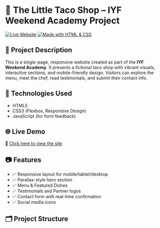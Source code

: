 # 🌮 The Little Taco Shop – IYF Weekend Academy Project

[![Live Website](https://img.shields.io/badge/Live-Demo-green?style=flat-square&logo=github)](https://otienoeugine.github.io/the-little-taco-shop/)
[![Made with HTML & CSS](https://img.shields.io/badge/Built%20With-HTML%20%26%20CSS-blueviolet?style=flat-square)]()

## 📖 Project Description

This is a single-page, responsive website created as part of the **IYF Weekend Academy**. It presents a fictional taco shop with vibrant visuals, interactive sections, and mobile-friendly design. Visitors can explore the menu, meet the chef, read testimonials, and submit their contact info.

## 🧰 Technologies Used

- HTML5
- CSS3 (Flexbox, Responsive Design)
- JavaScript (for form feedback)

## 🌐 Live Demo

🔗 [Click here to view the site](https://otienoeugine.github.io/the-little-taco-shop/)

## 📷 Features

- ✅ Responsive layout for mobile/tablet/desktop
- ✅ Parallax-style hero section
- ✅ Menu & Featured Dishes
- ✅ Testimonials and Partner logos
- ✅ Contact form with real-time confirmation
- ✅ Social media icons

## 🗂️ Project Structure

